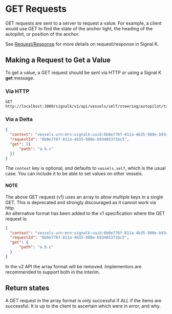 # GET Requests

GET requests are sent to a server to request a value. For example, a client would use GET to find the state of the
anchor light, the heading of the autopilot, or position of the anchor.

See [Request/Response](request_response.md) for more details on request/response in Signal K.

## Making a Request to Get a Value

To get a value, a GET request should be sent via HTTP or using a Signal K __get__ message.

### Via HTTP
```
GET http://localhost:3000/signalk/v1/api/vessels/self/steering/autopilot/target/headingTrue

```

### Via a Delta

[>]: # (mdpInsert ```json fsnip ../../test/data/get-valid/delta-get-array.json)
```json
{
  "context": "vessels.urn:mrn:signalk:uuid:6b0e776f-811a-4b35-980e-b93405371bc5",
  "requestId": "6b0e776f-811a-4b35-980e-b93405371bc5",
  "get": [{
	  "path": "a.b.c"
  }]
}
```
[<]: #

The `context` key is optional, and defaults to `vessels.self`, which is the usual case. You can include it to be able to set values on other vessels.

#### NOTE ####
The above GET request (v1) uses an array to allow multiple keys in a single GET. This is deprecated and strongly discouraged as it cannot work via http.  
An alternative format has been added to the v1 specification where the  GET request is:

[>]: # (mdpInsert ```json fsnip ../../test/data/get-valid/delta-get-no-array.json)
```json
{
  "context": "vessels.urn:mrn:signalk:uuid:6b0e776f-811a-4b35-980e-b93405371bc5",
  "requestId": "6b0e776f-811a-4b35-980e-b93405371bc5",
  "get": {
	  "path": "a.b.c"
  }
}
```
[<]: #

In the v2 API the array format will be removed. Implementors are recommended to support both in the interim.

## Return states

A GET request in the array format is only successful if _ALL_ if the items are successful. It is up to the client to ascertain which were in error, and why.
